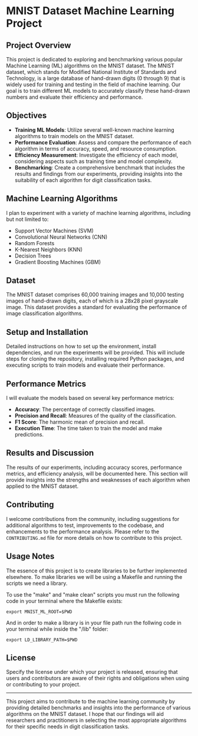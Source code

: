 # MNIST Dataset Machine Learning Project

## Project Overview

This project is dedicated to exploring and benchmarking various popular Machine Learning (ML) algorithms on the MNIST dataset. The MNIST dataset, which stands for Modified National Institute of Standards and Technology, is a large database of hand-drawn digits (0 through 9) that is widely used for training and testing in the field of machine learning. Our goal is to train different ML models to accurately classify these hand-drawn numbers and evaluate their efficiency and performance.

## Objectives

- **Training ML Models**: Utilize several well-known machine learning algorithms to train models on the MNIST dataset.
- **Performance Evaluation**: Assess and compare the performance of each algorithm in terms of accuracy, speed, and resource consumption.
- **Efficiency Measurement**: Investigate the efficiency of each model, considering aspects such as training time and model complexity.
- **Benchmarking**: Create a comprehensive benchmark that includes the results and findings from our experiments, providing insights into the suitability of each algorithm for digit classification tasks.

## Machine Learning Algorithms

I plan to experiment with a variety of machine learning algorithms, including but not limited to:

- Support Vector Machines (SVM)
- Convolutional Neural Networks (CNN)
- Random Forests
- K-Nearest Neighbors (KNN)
- Decision Trees
- Gradient Boosting Machines (GBM)

## Dataset

The MNIST dataset comprises 60,000 training images and 10,000 testing images of hand-drawn digits, each of which is a 28x28 pixel grayscale image. This dataset provides a standard for evaluating the performance of image classification algorithms.

## Setup and Installation

Detailed instructions on how to set up the environment, install dependencies, and run the experiments will be provided. This will include steps for cloning the repository, installing required Python packages, and executing scripts to train models and evaluate their performance.

## Performance Metrics

I will evaluate the models based on several key performance metrics:

- **Accuracy**: The percentage of correctly classified images.
- **Precision and Recall**: Measures of the quality of the classification.
- **F1 Score**: The harmonic mean of precision and recall.
- **Execution Time**: The time taken to train the model and make predictions.

## Results and Discussion

The results of our experiments, including accuracy scores, performance metrics, and efficiency analysis, will be documented here. This section will provide insights into the strengths and weaknesses of each algorithm when applied to the MNIST dataset.

## Contributing

I welcome contributions from the community, including suggestions for additional algorithms to test, improvements to the codebase, and enhancements to the performance analysis. Please refer to the `CONTRIBUTING.md` file for more details on how to contribute to this project.

## Usage Notes

The essence of this project is to create libraries to be further implemented elsewhere. To make libraries we will be using a Makefile and running the scripts we need a library.

To use the "make" and "make clean" scripts you must run the following code in your terminal where the Makefile exists:

```
export MNIST_ML_ROOT=$PWD  
```

And in order to make a library is in your file path run the follwing code in your terminal while inside the "/lib" folder:

```
export LD_LIBRARY_PATH=$PWD
```

## License

Specify the license under which your project is released, ensuring that users and contributors are aware of their rights and obligations when using or contributing to your project.

---

This project aims to contribute to the machine learning community by providing detailed benchmarks and insights into the performance of various algorithms on the MNIST dataset. I hope that our findings will aid researchers and practitioners in selecting the most appropriate algorithms for their specific needs in digit classification tasks.
